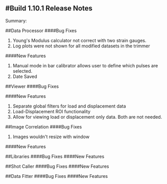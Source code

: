 #Build 1.10.1 Release Notes
---

Summary:


##Data Processor
####Bug Fixes
1. Young's Modulus calculator not correct with two strain gauges.
2. Log plots were not shown for all modified datasets in the trimmer

####New Features
1. Manual mode in bar calibrator allows user to define which pulses are selected.
2. Date Saved


##Viewer
####Bug Fixes


####New Features
1. Separate global filters for load and displacement data
2. Load-Displacement ROI functionality
3. Allow for viewing load or displacement only data. Both are not needed.


##Image Correlation
####Bug Fixes
1. Images wouldn't resize with window

####New Features


##Libraries
####Bug Fixes
####New Features

##Shot Caller
####Bug Fixes
####New Features

##Data Fitter
####Bug Fixes
####New Features



